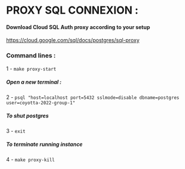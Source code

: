 # PROXY SQL CONNEXION :

#### Download Cloud SQL Auth proxy according to your setup

https://cloud.google.com/sql/docs/postgres/sql-proxy

### Command lines :

1 - `make proxy-start`

##### Open a new terminal :

2 - `psql "host=localhost port=5432 sslmode=disable dbname=postgres user=coyotta-2022-group-1"`

##### To shut postgres

3 - `exit`

##### To terminate running instance

4 - `make proxy-kill`








